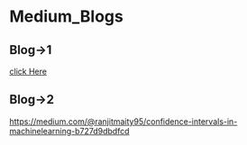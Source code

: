 # Medium_Blogs
## Blog→1
[click Here](https://medium.com/@ranjitmaity95/min-max-scaler-b2411ab3136d)

## Blog→2
https://medium.com/@ranjitmaity95/confidence-intervals-in-machinelearning-b727d9dbdfcd
